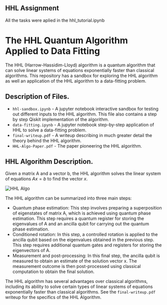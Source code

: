 ##  HHL Assignment
All the tasks were aplied in the hhl_tutorial.ipynb

# The HHL Quantum Algorithm Applied to Data Fitting

The HHL (Harrow-Hassidim-Lloyd) algorithm is a quantum algorithm that can solve linear systems of equations exponentially faster than classical algorithms. This repository has a sandbox for exploring the HHL algorithm as well an application of the HHL algorithm to a data-fitting problem. 

## Description of Files.

- `hhl-sandbox.ipynb` - A jupyter notebook interactive sandbox for testing out different inputs to the HHL algorithm. This file also contains a step by step Qiskit implementation of the algorithm.
- `data-fitting.ipynb` - A jupyter notebook step-by-step application of HHL to solve a data-fitting problem.
- `final-writeup.pdf` - A writeup describing in much greater detail the theory behind the HHL algorithm.
- `HHL-Algo-Paper.pdf` - The paper pioneering the HHL algorithm.

## HHL Algorithm Description. 
Given a matrix A and a vector b, the HHL algorithm solves the linear system of equations $Ax = b$ to find the vector $x$. 

![HHL Algo](https://qiskit.org/textbook/ch-applications/images/hhlcircuit.png)

The HHL algorithm can be summarized into three main steps:
- Quantum phase estimation: This step involves preparing a superposition of eigenstates of matrix A, which is achieved using quantum phase estimation. This step requires a quantum register for storing the eigenvalues of A and an ancilla qubit for carrying out the quantum phase estimation.
- Conditioned rotation: In this step, a controlled rotation is applied to the ancilla qubit based on the eigenvalues obtained in the previous step. This step requires additional quantum gates and registers for storing the eigenvectors of A.
- Measurement and post-processing: In this final step, the ancilla qubit is measured to obtain an estimate of the solution vector x. The measurement outcome is then post-processed using classical computation to obtain the final solution.

The HHL algorithm has several advantages over classical algorithms, including its ability to solve certain types of linear systems of equations exponentially faster than classical algorithms. See the `final-writeup.pdf` writeup for the specifics of the HHL Algorithm.
